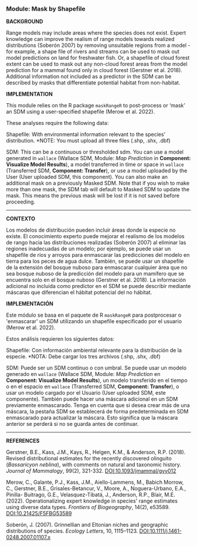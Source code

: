 ### **Module: Mask by Shapefile**

**BACKGROUND**

Range models may include areas where the species does not exist. Expert knowledge can improve the realism of range models towards realized distributions (Soberón 2007) by removing unsuitable regions from a model - for example, a shape file of rivers and streams can be used to mask out model predictions on land for freshwater fish.  Or, a shapefile of cloud forest extent can be used to mask out any non-cloud forest areas from the model prediction for a mammal found only in cloud forest (Gerstner et al. 2018).  Additional information not included as a predictor in the SDM can be described by masks that differentiate potential habitat from non-habitat.

**IMPLEMENTATION**

This module relies on the R package `maskRangeR` to post-process or ‘mask’ an SDM using a user-specified shapefile (Merow et al. 2022). 

These analyses require the following data:

Shapefile: With environmental information relevant to the species’ distribution. *NOTE: You must upload all three files (.shp, .shx, .dbf)

SDM: This can be a continuous or thresholded sdm. You can use a model generated in `wallace` (Wallace SDM, Module: *Map Prediction* in **Component: Visualize Model Results**), a model transferred in time or space in `wallace` (Transferred SDM, **Component: Transfer**), or use a model uploaded by the User (User uploaded SDM, this component). You can also make an additional mask on a previously Masked SDM. Note that if you wish to make more than one mask, the SDM tab will default to Masked SDM to update the mask. This means the previous mask will be lost if it is not saved before proceeding. 

---

**CONTEXTO**

Los modelos de distribución pueden incluir áreas donde la especie no existe. El conocimiento experto puede mejorar el realismo de los modelos de rango hacia las distribuciones realizadas (Soberón 2007) al eliminar las regiones inadecuadas de un modelo; por ejemplo, se puede usar un shapefile de ríos y arroyos para enmascarar las predicciones del modelo en tierra para los peces de agua dulce. También, se puede usar un shapefile de la extensión del bosque nuboso para enmascarar cualquier área que no sea bosque nuboso de la predicción del modelo para un mamífero que se encuentra solo en el bosque nuboso (Gerstner et al. 2018). La información adicional no incluida como predictor en el SDM se puede describir mediante máscaras que diferencian el hábitat potencial del no hábitat.

**IMPLEMENTACIÓN**

Este módulo se basa en el paquete de R `maskRangeR` para postprocesar o 'enmascarar' un SDM utilizando un shapefile especificado por el usuario (Merow et al. 2022).

Estos análisis requieren los siguientes datos:

Shapefile: Con información ambiental relevante para la distribución de la especie. *NOTA: Debe cargar los tres archivos (.shp, .shx, .dbf)

SDM: Puede ser un SDM continuo o con umbral. Se puede usar un modelo generado en `wallace` (Wallace SDM, Module: *Map Prediction* en **Component: Visualize Model Results**), un modelo transferido en el tiempo o en el espacio en `wallace` (Transferred SDM, **Component: Transfer**), o usar un modelo cargado por el Usuario (User uploaded SDM, este componente). También puede hacer una máscara adicional en un SDM previamente enmascarado. Tenga en cuenta que si desea crear más de una máscara, la pestaña SDM se establecerá de forma predeterminada en SDM enmascarado para actualizar la máscara. Esto significa que la máscara anterior se perderá si no se guarda antes de continuar.

---

**REFERENCES**

Gerstner, B.E., Kass, J.M., Kays, R., Helgen, K.M., & Anderson, R.P. (2018). Revised distributional estimates for the recently discovered olinguito (*Bassaricyon neblina*), with comments on natural and taxonomic history. *Journal of Mammalogy*, 99(2), 321-332. <a href="https://doi.org/10.1093/jmammal/gyy012" target="_blank">DOI:10.1093/jmammal/gyy012</a>

Merow, C., Galante, P.J., Kass, J.M., Aiello-Lammens, M., Babich Morrow, C., Gerstner, B.E., Grisales-Betancur, V., Moore, A., Noguera-Urbano, E.A., Pinilla- Buitrago, G.E., Velasquez-Tibatá, J., Anderson, R.P., Blair, M.E. (2022). Operationalizing expert knowledge in species' range estimates using diverse data types. *Frontiers of Biogeography*, 14(2), e53589. <a href="https://doi.org/10.21425/F5FBG53589" target="_blank">DOI:10.21425/F5FBG53589</a>

Soberón, J. (2007). Grinnellian and Eltonian niches and geographic distributions of species. *Ecology Letters*, 10, 1115–1123. <a href="https://doi.org/10.1111/j.1461-0248.2007.01107.x" target="_blank">DOI:10.1111/j.1461-0248.2007.01107.x</a>

